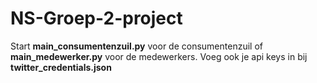 # NS-Groep-2-project
Start **main_consumentenzuil.py** voor de consumentenzuil of **main_medewerker.py** voor de medewerkers.
Voeg ook je api keys in bij **twitter_credentials.json**
